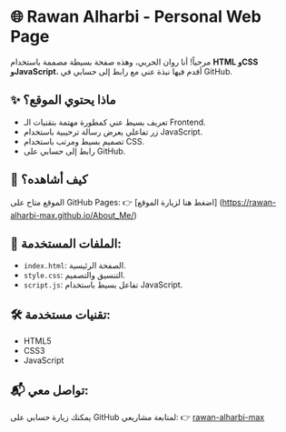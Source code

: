 # 🌐 Rawan Alharbi - Personal Web Page

مرحباً! أنا روان الحربي، وهذه صفحة بسيطة مصممة باستخدام **HTML وCSS وJavaScript**، أقدم فيها نبذة عني مع رابط إلى حسابي في GitHub.

## ✨ ماذا يحتوي الموقع؟
- تعريف بسيط عني كمطورة مهتمة بتقنيات الـ Frontend.
- زر تفاعلي يعرض رسالة ترحيبية باستخدام JavaScript.
- تصميم بسيط ومرتب باستخدام CSS.
- رابط إلى حسابي على GitHub.

## 🚀 كيف أشاهده؟
الموقع متاح على GitHub Pages:
👉 [اضغط هنا لزيارة الموقع] (https://rawan-alharbi-max.github.io/About_Me/)

## 📁 الملفات المستخدمة:
- `index.html`: الصفحة الرئيسية.
- `style.css`: التنسيق والتصميم.
- `script.js`: تفاعل بسيط باستخدام JavaScript.

## 🛠️ تقنيات مستخدمة:
- HTML5
- CSS3
- JavaScript

## 📬 تواصل معي:
يمكنك زيارة حسابي على GitHub لمتابعة مشاريعي:
👉 [rawan-alharbi-max](https://github.com/rawan-alharbi-max)
